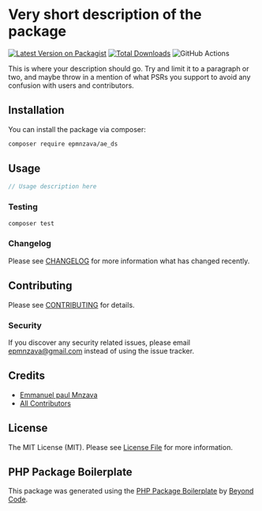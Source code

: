 # Very short description of the package

[![Latest Version on Packagist](https://img.shields.io/packagist/v/epmnzava/ae_ds.svg?style=flat-square)](https://packagist.org/packages/epmnzava/ae_ds)
[![Total Downloads](https://img.shields.io/packagist/dt/epmnzava/ae_ds.svg?style=flat-square)](https://packagist.org/packages/epmnzava/ae_ds)
![GitHub Actions](https://github.com/epmnzava/ae_ds/actions/workflows/main.yml/badge.svg)

This is where your description should go. Try and limit it to a paragraph or two, and maybe throw in a mention of what PSRs you support to avoid any confusion with users and contributors.

## Installation

You can install the package via composer:

```bash
composer require epmnzava/ae_ds
```

## Usage

```php
// Usage description here
```

### Testing

```bash
composer test
```

### Changelog

Please see [CHANGELOG](CHANGELOG.md) for more information what has changed recently.

## Contributing

Please see [CONTRIBUTING](CONTRIBUTING.md) for details.

### Security

If you discover any security related issues, please email epmnzava@gmail.com instead of using the issue tracker.

## Credits

-   [Emmanuel paul Mnzava](https://github.com/epmnzava)
-   [All Contributors](../../contributors)

## License

The MIT License (MIT). Please see [License File](LICENSE.md) for more information.

## PHP Package Boilerplate

This package was generated using the [PHP Package Boilerplate](https://laravelpackageboilerplate.com) by [Beyond Code](http://beyondco.de/).
